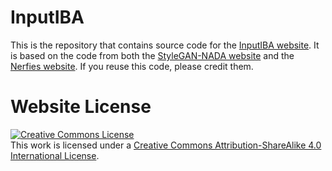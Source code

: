 # InputIBA

This is the repository that contains source code for the [InputIBA website](https://camp-explain-ai.github.io/InputIBA/).
It is based on the code from both the [StyleGAN-NADA website](https://stylegan-nada.github.io) and the [Nerfies website](https://nerfies.github.io). If you reuse this code, please credit them.



# Website License
<a rel="license" href="http://creativecommons.org/licenses/by-sa/4.0/"><img alt="Creative Commons License" style="border-width:0" src="https://i.creativecommons.org/l/by-sa/4.0/88x31.png" /></a><br />This work is licensed under a <a rel="license" href="http://creativecommons.org/licenses/by-sa/4.0/">Creative Commons Attribution-ShareAlike 4.0 International License</a>.
